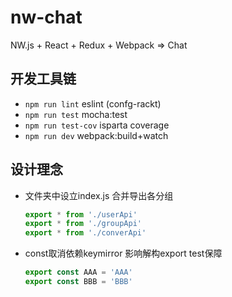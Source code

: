 
# nw-chat

NW.js + React + Redux + Webpack => Chat

## 开发工具链

- `npm run lint` eslint (confg-rackt)
- `npm run test` mocha:test
- `npm run test-cov` isparta coverage
- `npm run dev` webpack:build+watch

## 设计理念

- 文件夹中设立index.js 合并导出各分组

  ```js
  export * from './userApi'
  export * from './groupApi'
  export * from './converApi'
  ```

- const取消依赖keymirror 影响解构export test保障

  ```js
  export const AAA = 'AAA'
  export const BBB = 'BBB'
  ```

